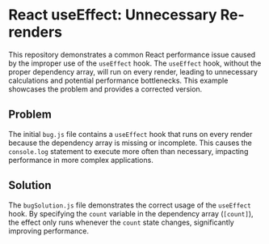 # React useEffect: Unnecessary Re-renders
This repository demonstrates a common React performance issue caused by the improper use of the `useEffect` hook. The `useEffect` hook, without the proper dependency array, will run on every render, leading to unnecessary calculations and potential performance bottlenecks.  This example showcases the problem and provides a corrected version.

## Problem
The initial `bug.js` file contains a `useEffect` hook that runs on every render because the dependency array is missing or incomplete. This causes the `console.log` statement to execute more often than necessary, impacting performance in more complex applications.

## Solution
The `bugSolution.js` file demonstrates the correct usage of the `useEffect` hook. By specifying the `count` variable in the dependency array (`[count]`), the effect only runs whenever the `count` state changes, significantly improving performance.